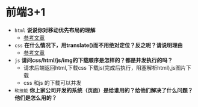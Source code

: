 # 前端3+1
- `html` **说说你对移动优先布局的理解**
  - [参考文章](https://www.cnblogs.com/xiaohuochai/p/7157856.html)
- `css` **在什么情况下，用translate()而不用绝对定位？反之呢？请说明理由**
  - [参考文章](https://www.cnblogs.com/shytong/p/5654142.html)
- `js` **请问css/html/js/img的下载顺序是怎样的？都是并发执行的吗？**
  - 请求后端返回html,下载css 下载js(完成后执行，阻塞解析html),js图片下载
  - css 和js 的下载可以并发
- `软技能` **你上家公司开发的系统（页面）是给谁用的？给他们解决了什么问题？他们是怎么用的？**